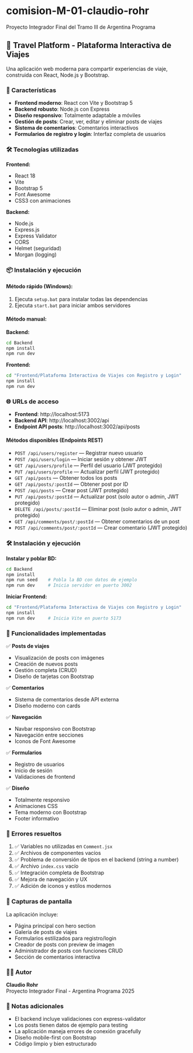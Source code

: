 # comision-M-01-claudio-rohr

Proyecto Integrador Final del Tramo III de Argentina Programa

## 🌟 Travel Platform - Plataforma Interactiva de Viajes

Una aplicación web moderna para compartir experiencias de viaje, construida con React, Node.js y Bootstrap.

### 🚀 Características

- **Frontend moderno**: React con Vite y Bootstrap 5
- **Backend robusto**: Node.js con Express
- **Diseño responsivo**: Totalmente adaptable a móviles
- **Gestión de posts**: Crear, ver, editar y eliminar posts de viajes
- **Sistema de comentarios**: Comentarios interactivos
- **Formularios de registro y login**: Interfaz completa de usuarios

### 🛠️ Tecnologías utilizadas

**Frontend:**

- React 18
- Vite
- Bootstrap 5
- Font Awesome
- CSS3 con animaciones

**Backend:**

- Node.js
- Express.js
- Express Validator
- CORS
- Helmet (seguridad)
- Morgan (logging)

### 📦 Instalación y ejecución

#### Método rápido (Windows):

1. Ejecuta `setup.bat` para instalar todas las dependencias
2. Ejecuta `start.bat` para iniciar ambos servidores

#### Método manual:

**Backend:**

```bash
cd Backend
npm install
npm run dev
```

**Frontend:**

```bash
cd "Frontend/Plataforma Interactiva de Viajes con Registro y Login"
npm install
npm run dev
```

### 🌐 URLs de acceso

- **Frontend**: http://localhost:5173
- **Backend API**: http://localhost:3002/api
- **Endpoint API posts**: http://localhost:3002/api/posts

#### Métodos disponibles (Endpoints REST)

- `POST /api/users/register` — Registrar nuevo usuario
- `POST /api/users/login` — Iniciar sesión y obtener JWT
- `GET /api/users/profile` — Perfil del usuario (JWT protegido)
- `PUT /api/users/profile` — Actualizar perfil (JWT protegido)
- `GET /api/posts` — Obtener todos los posts
- `GET /api/posts/:postId` — Obtener post por ID
- `POST /api/posts` — Crear post (JWT protegido)
- `PUT /api/posts/:postId` — Actualizar post (solo autor o admin, JWT protegido)
- `DELETE /api/posts/:postId` — Eliminar post (solo autor o admin, JWT protegido)
- `GET /api/comments/post/:postId` — Obtener comentarios de un post
- `POST /api/comments/post/:postId` — Crear comentario (JWT protegido)

### 🛠️ Instalación y ejecución

**Instalar y poblar BD:**

```bash
cd Backend
npm install
npm run seed    # Pobla la BD con datos de ejemplo
npm run dev     # Inicia servidor en puerto 3002
```

**Iniciar Frontend:**

```bash
cd "Frontend/Plataforma Interactiva de Viajes con Registro y Login"
npm install
npm run dev     # Inicia Vite en puerto 5173
```

### 🎯 Funcionalidades implementadas

✅ **Posts de viajes**

- Visualización de posts con imágenes
- Creación de nuevos posts
- Gestión completa (CRUD)
- Diseño de tarjetas con Bootstrap

✅ **Comentarios**

- Sistema de comentarios desde API externa
- Diseño moderno con cards

✅ **Navegación**

- Navbar responsivo con Bootstrap
- Navegación entre secciones
- Iconos de Font Awesome

✅ **Formularios**

- Registro de usuarios
- Inicio de sesión
- Validaciones de frontend

✅ **Diseño**

- Totalmente responsivo
- Animaciones CSS
- Tema moderno con Bootstrap
- Footer informativo

### 🔧 Errores resueltos

1. ✅ Variables no utilizadas en `Comment.jsx`
2. ✅ Archivos de componentes vacíos
3. ✅ Problema de conversión de tipos en el backend (string a number)
4. ✅ Archivo `index.css` vacío
5. ✅ Integración completa de Bootstrap
6. ✅ Mejora de navegación y UX
7. ✅ Adición de iconos y estilos modernos

### 🎨 Capturas de pantalla

La aplicación incluye:

- Página principal con hero section
- Galería de posts de viajes
- Formularios estilizados para registro/login
- Creador de posts con preview de imagen
- Administrador de posts con funciones CRUD
- Sección de comentarios interactiva

### 👨‍💻 Autor

**Claudio Rohr**  
Proyecto Integrador Final - Argentina Programa 2025

### 📝 Notas adicionales

- El backend incluye validaciones con express-validator
- Los posts tienen datos de ejemplo para testing
- La aplicación maneja errores de conexión gracefully
- Diseño mobile-first con Bootstrap
- Código limpio y bien estructurado
